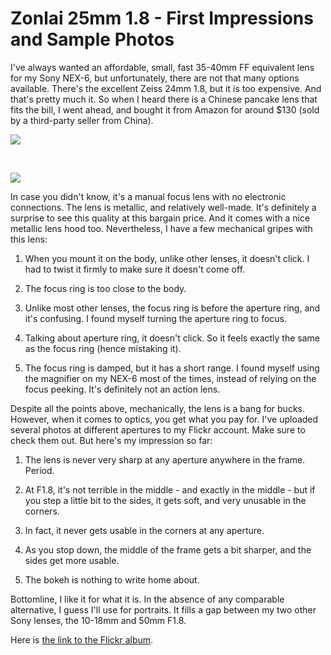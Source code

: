 # Zonlai 25mm 1.8 - First Impressions and Sample Photos

I've always wanted an affordable, small, fast 35-40mm FF equivalent lens for my Sony NEX-6, but unfortunately, there are not that many options available. There's the excellent Zeiss 24mm 1.8, but it is too expensive. And that's pretty much it. So when I heard there is a Chinese pancake lens that fits the bill, I went ahead, and bought it from Amazon for around \$130 (sold by a third-party seller from China).

![](https://blogger.googleusercontent.com/img/b/R29vZ2xl/AVvXsEhfr57t6hxzv0REpm4PELXJpT71FS4HmwWdN6EEpoksQtO7Ay4CQX-lIfmml8MJGwYW2tN4iq9wrzwSHoFxt3Ykl3C8ofD4LN0S7-q-tDjsh_YJ1HQ00blRHm1GZs7EpKn9R_zCnqt1u2IE/s0/IMG_0971.JPG)

 

![](https://blogger.googleusercontent.com/img/b/R29vZ2xl/AVvXsEjpvXheXaRQMgHtHdgLlb7Yp6s9qpV7FYaba7H8z5eN4E5AHk7sWEoFsfym3IVK-_WD37FRXNjihKHE6UW-n4cZrPaPfyzkiga5Ucd3Y5Pdh2JpiY_s7lK5d0ooC9hG3_e0XKarzuStNPhS/s0/IMG_0972.JPG)

In case you didn't know, it's a manual focus lens with no electronic connections. The lens is metallic, and relatively well-made. It's definitely a surprise to see this quality at this bargain price. And it comes with a nice metallic lens hood too. Nevertheless, I have a few mechanical gripes with this lens:

1. When you mount it on the body, unlike other lenses, it doesn't click. I had to twist it firmly to make sure it doesn't come off.

2. The focus ring is too close to the body.

3. Unlike most other lenses, the focus ring is before the aperture ring, and it's confusing. I found myself turning the aperture ring to focus.

4. Talking about aperture ring, it doesn't click. So it feels exactly the same as the focus ring (hence mistaking it).

5. The focus ring is damped, but it has a short range. I found myself using the magnifier on my NEX-6 most of the times, instead of relying on the focus peeking. It's definitely not an action lens.

Despite all the points above, mechanically, the lens is a bang for bucks. However, when it comes to optics, you get what you pay for. I've uploaded several photos at different apertures to my Flickr account. Make sure to check them out. But here's my impression so far:

1. The lens is never very sharp at any aperture anywhere in the frame. Period.

2. At F1.8, it's not terrible in the middle - and exactly in the middle - but if you step a little bit to the sides, it gets soft, and very unusable in the corners.

3. In fact, it never gets usable in the corners at any aperture.

4. As you stop down, the middle of the frame gets a bit sharper, and the sides get more usable.

5. The bokeh is nothing to write home about.

Bottomline, I like it for what it is. In the absence of any comparable alternative, I guess I'll use for portraits. It fills a gap between my two other Sony lenses, the 10-18mm and 50mm F1.8.

Here is [the link to the Flickr album](https://www.flickr.com/photos/8413680@N08/albums/72157663921357385).